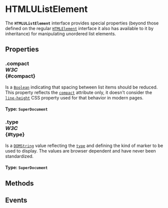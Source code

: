 # HTMLUListElement

<div class='overview'>The <strong><code>HTMLUListElement</code></strong> interface provides special properties (beyond those defined on the regular <a href="/en-US/docs/Web/API/HTMLElement" title="The HTMLElement interface represents any HTML element. Some elements directly implement this interface, while others implement it via an interface that inherits it."><code>HTMLElement</code></a> interface it also has available to it by inheritance) for manipulating unordered list elements.</div>

## Properties

### .compact <div class="specs"><i>W3C</i></div> {#compact}

Is a <a href="/en-US/docs/Web/API/Boolean" title="REDIRECT Boolean [en-US]"><code>Boolean</code></a> indicating that spacing between list items should be reduced. This property reflects the <code><a href="/en-US/docs/Web/HTML/Element/ul#attr-compact">compact</a></code> attribute only, it doesn't consider the <a href="/en-US/docs/Web/CSS/line-height" title="The line-height CSS property sets the height of a line box. It's commonly used to set the distance between lines of text."><code>line-height</code></a> CSS property used for that behavior in modern pages.

#### **Type**: `SuperDocument`

### .type <div class="specs"><i>W3C</i></div> {#type}

Is a <a href="/en-US/docs/Web/API/DOMString" title="DOMString is a UTF-16 String. As JavaScript already uses such strings, DOMString is mapped directly to a String."><code>DOMString</code></a> value reflecting the <code><a href="/en-US/docs/Web/HTML/Element/ul#attr-type">type</a></code> and defining the kind of marker to be used to display. The values are browser dependent and have never been standardized.

#### **Type**: `SuperDocument`

## Methods

## Events

